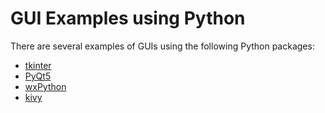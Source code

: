 GUI Examples using Python
==========================

There are several examples of GUIs using the following Python packages:

* [tkinter](https://docs.python.org/3/library/tkinter.html)
* [PyQt5](https://www.riverbankcomputing.com/software/pyqt/)
* [wxPython](https://www.wxpython.org/)
* [kivy](https://kivy.org/#home)
